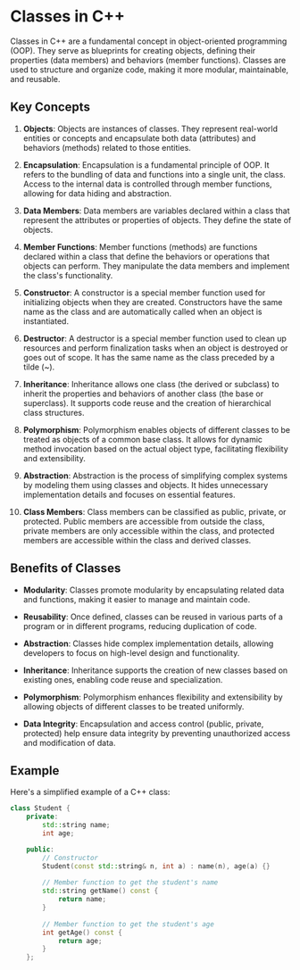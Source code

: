 # Classes in C++

Classes in C++ are a fundamental concept in object-oriented programming (OOP). They serve as blueprints for creating objects, defining their properties (data members) and behaviors (member functions). Classes are used to structure and organize code, making it more modular, maintainable, and reusable.

## Key Concepts

1. **Objects**: Objects are instances of classes. They represent real-world entities or concepts and encapsulate both data (attributes) and behaviors (methods) related to those entities.

2. **Encapsulation**: Encapsulation is a fundamental principle of OOP. It refers to the bundling of data and functions into a single unit, the class. Access to the internal data is controlled through member functions, allowing for data hiding and abstraction.

3. **Data Members**: Data members are variables declared within a class that represent the attributes or properties of objects. They define the state of objects.

4. **Member Functions**: Member functions (methods) are functions declared within a class that define the behaviors or operations that objects can perform. They manipulate the data members and implement the class's functionality.

5. **Constructor**: A constructor is a special member function used for initializing objects when they are created. Constructors have the same name as the class and are automatically called when an object is instantiated.

6. **Destructor**: A destructor is a special member function used to clean up resources and perform finalization tasks when an object is destroyed or goes out of scope. It has the same name as the class preceded by a tilde (~).

7. **Inheritance**: Inheritance allows one class (the derived or subclass) to inherit the properties and behaviors of another class (the base or superclass). It supports code reuse and the creation of hierarchical class structures.

8. **Polymorphism**: Polymorphism enables objects of different classes to be treated as objects of a common base class. It allows for dynamic method invocation based on the actual object type, facilitating flexibility and extensibility.

9. **Abstraction**: Abstraction is the process of simplifying complex systems by modeling them using classes and objects. It hides unnecessary implementation details and focuses on essential features.

10. **Class Members**: Class members can be classified as public, private, or protected. Public members are accessible from outside the class, private members are only accessible within the class, and protected members are accessible within the class and derived classes.

## Benefits of Classes

- **Modularity**: Classes promote modularity by encapsulating related data and functions, making it easier to manage and maintain code.

- **Reusability**: Once defined, classes can be reused in various parts of a program or in different programs, reducing duplication of code.

- **Abstraction**: Classes hide complex implementation details, allowing developers to focus on high-level design and functionality.

- **Inheritance**: Inheritance supports the creation of new classes based on existing ones, enabling code reuse and specialization.

- **Polymorphism**: Polymorphism enhances flexibility and extensibility by allowing objects of different classes to be treated uniformly.

- **Data Integrity**: Encapsulation and access control (public, private, protected) help ensure data integrity by preventing unauthorized access and modification of data.

## Example

Here's a simplified example of a C++ class:
```cpp
class Student {
	private:
	    std::string name;
	    int age;

	public:
	    // Constructor
	    Student(const std::string& n, int a) : name(n), age(a) {}
	
	    // Member function to get the student's name
	    std::string getName() const {
	        return name;
	    }
	
	    // Member function to get the student's age
	    int getAge() const {
	        return age;
	    }
	};
```
